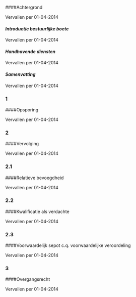 <meta http-equiv='Content-Type' content='text/html; charset=utf-8' />


####Achtergrond

Vervallen per 01-04-2014 

#### *Introductie bestuurlijke boete* 

Vervallen per 01-04-2014 

#### *Handhavende diensten* 

Vervallen per 01-04-2014 

#### *Samenvatting* 

Vervallen per 01-04-2014 

### 1  

####Opsporing

Vervallen per 01-04-2014 

### 2  

####Vervolging

Vervallen per 01-04-2014 

### 2.1  

####Relatieve bevoegdheid

Vervallen per 01-04-2014 

### 2.2  

####Kwalificatie als verdachte

Vervallen per 01-04-2014 

### 2.3  

####Voorwaardelijk sepot c.q. voorwaardelijke veroordeling

Vervallen per 01-04-2014 

### 3  

####Overgangsrecht

Vervallen per 01-04-2014 

